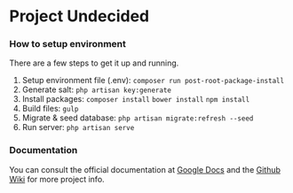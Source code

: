 # Project Undecided

### How to setup environment

There are a few steps to get it up and running.

1. Setup environment file (.env): `composer run post-root-package-install`
2. Generate salt: `php artisan key:generate`
3. Install packages: `composer install` `bower install` `npm install`
4. Build files: `gulp`
5. Migrate & seed database: `php artisan migrate:refresh --seed`
6. Run server: `php artisan serve`

### Documentation

You can consult the official documentation at [Google Docs](https://docs.google.com/document/d/1wN1vhAaDKODeMOrYpsuuuIzYeghKnl196MapjTFcPw0/edit?usp=sharing) and the [Github Wiki](https://github.com/ghiobi/Everest-353/wiki) for more project info.
